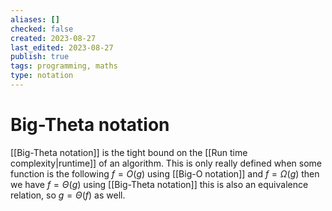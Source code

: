 ```yaml
---
aliases: []
checked: false
created: 2023-08-27
last_edited: 2023-08-27
publish: true
tags: programming, maths
type: notation
---
```

# Big-Theta notation

[[Big-Theta notation]] is the tight bound on the [[Run time complexity|runtime]] of an algorithm. This is only really defined when some function is the following $f = O(g)$ using [[Big-O notation]] and $f = \Omega(g)$ then we have $f=\Theta(g)$ using [[Big-Theta notation]] this is also an equivalence relation, so $g = \Theta(f)$ as well.
